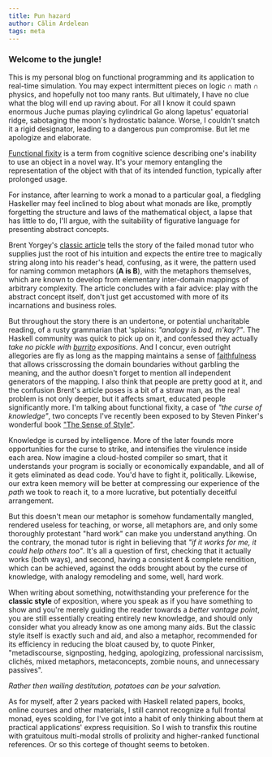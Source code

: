 ```yaml
---
title: Pun hazard
author: Călin Ardelean
tags: meta
---
```


### Welcome to the jungle!

This is my personal blog on functional programming and its application
to real-time simulation.
You may expect intermittent pieces on logic $\cap$ math $\cap$ physics,
and hopefully not too many rants.
But ultimately, I have no clue what the blog will end up raving about.
For all I know it could spawn enormous Juche pumas playing cylindrical Go along
Iapetus' equatorial ridge, sabotaging the moon's hydrostatic balance.
Worse, I couldn't snatch it a rigid designator, leading to a dangerous
pun compromise.
But let me apologize and elaborate.

[Functional fixity][fixity] is a term from cognitive science describing one's
inability to use an object in a novel way.
It's your memory entangling the representation of the object with that of its
intended function, typically after prolonged usage.

For instance, after learning to work a monad to a particular goal, a fledgling
Haskeller may feel inclined to blog about what monads are like, promptly
forgetting the structure and laws of the mathematical object, a lapse that has
little to do, I'll argue, with the suitability of figurative language
for presenting abstract concepts.

Brent Yorgey's [classic article][brent] tells the story of the failed monad
tutor who supplies just the root of his intuition and expects the entire tree
to magically string along into his reader's head, confusing, as it were,
the pattern used for naming common metaphors (**A is B**), with the metaphors
themselves, which are known to develop from elementary inter-domain mappings of
arbitrary complexity.
The article concludes with a fair advice: play with the abstract concept itself,
don't just get accustomed with more of its incarnations and business roles.

But throughout the story there is an undertone, or potential uncharitable
reading, of a rusty grammarian that 'splains: *"analogy is bad, m'kay?"*.
The Haskell community was quick to pick up on it, and confessed they actually
*take no pickle with [burrito] expositions*.
And I concur, even outright allegories are fly as long as the mapping
maintains a sense of [faithfulness][quotient] that allows crisscrossing
the domain boundaries without garbling the meaning, and the author doesn't
forget to mention all independent generators of the mapping.
I also think that people are pretty good at it, and the confusion Brent's
article poses is a bit of a straw man, as the real problem is not only deeper,
but it affects smart, educated people significantly more.
I'm talking about functional fixity, a case of *"the curse of knowledge"*,
two concepts I've recently been exposed to by Steven Pinker's wonderful book
["The Sense of Style"][pinker].

Knowledge is cursed by intelligence.
More of the later founds more opportunities for the curse to strike,
and intensifies the virulence inside each area.
Now imagine a cloud-hosted compiler so smart, that it understands your program is
socially or economically expandable, and all of it gets eliminated as dead code.
You'd have to fight it, politically.
Likewise, our extra keen memory will be better at compressing our experience of
the *path* we took to reach it, to a more lucrative, but potentially deceitful
arrangement.

But this doesn't mean our metaphor is somehow fundamentally mangled, rendered
useless for teaching, or worse, all metaphors are, and only some thoroughly
protestant "hard work" can make you understand anything.
On the contrary, the monad tutor is right in believing that *"if it works for
me, it could help others too"*.
It's all a question of first, checking that it actually works (both ways),
and second, having a consistent & complete rendition, which can be achieved,
against the odds brought about by the curse of knowledge, with analogy
remodeling and some, well, hard work.

When writing about something, notwithstanding your preference for the
**classic style** of exposition, where you speak as if you have something
to show and you're merely guiding the reader towards a *better vantage point*,
you are still essentially creating entirely new knowledge, and should only
consider what you already know as one among many aids.
But the classic style itself is exactly such and aid, and also a metaphor,
recommended for its efficiency in reducing the bloat caused by, to quote
Pinker, "metadiscourse, signposting, hedging, apologizing, professional
narcissism, clichés, mixed metaphors, metaconcepts, zombie nouns,
and unnecessary passives".

*Rather then wailing destitution, potatoes can be your salvation.*

As for myself, after 2 years packed with Haskell related papers, books, online
courses and other materials, I still cannot recognize a full frontal monad, eyes
scolding, for I've got into a habit of only thinking about them at practical
applications' express requisition.
So I wish to transfix this routine with gratuitous multi-modal strolls of
prolixity and higher-ranked functional references.
Or so this cortege of thought seems to betoken.

[fixity]: https://en.wikipedia.org/wiki/Functional_fixedness "Functional fixedness - Wikipedia"
[brent]: https://byorgey.wordpress.com/2009/01/12/abstraction-intuition-and-the-monad-tutorial-fallacy/ "Abstraction, intuition, and the “monad tutorial fallacy”"
[burrito]: http://blog.plover.com/prog/burritos.html "Monads are like burritos - The Universe of Discourse"
[pinker]: http://wadler.blogspot.ro/2016/02/steven-pinkers-sense-of-style.html "Steven Pinker's The Sense of Style - Wadler's Blog"
[quotient]: http://blog.sigfpe.com/2014/05/types-and-two-approaches-to-problem.html "Types, and two approaches to problem solving - A Neighborhood of Infinity"
